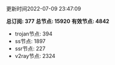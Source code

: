 更新时间2022-07-09 23:47:09

**总订阅: 377**
**总节点: 15920**
**有效节点: 4842**
- trojan节点: 394
- ss节点: 1897
- ssr节点: 227
- v2ray节点: 2324

